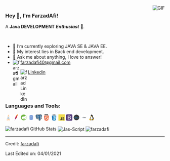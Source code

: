  <img align="right" style="display: block;margin-left: auto;margin-right: auto;"  alt="GIF" src="https://i.pinimg.com/originals/e4/26/70/e426702edf874b181aced1e2fa5c6cde.gif" />

<h3 title="hehehe"> Hey 👋, I'm FarzadAfi!</h3>


A **Java DEVELOPMENT** ***Enthusiast*** 🚀.


 
<br>

 

- 🌱 I’m currently exploring JAVA SE & JAVA EE.
- 🤔 My interest lies in Back end development.
- 💬 Ask me about anything, I love to answer!
- <a href="">farzadafi40@gmail.com
  <img align="left" alt="farzad gmail" target="_blank" width="24px" src="https://logos-world.net/wp-content/uploads/2020/11/Gmail-Logo-2013-2020.png" />
</a>

- <a target="_blank" href="https://ir.linkedin.com/in/farzad-afshar-018ab1168?trk=people-guest_people_search-card">Linkedin
  <img align="left" alt="farzad LinkedIn" width="24px" src="https://cdn2.hubspot.net/hubfs/521324/App-Icon-1200x1200-linkedin-2.png" />
</a>


<br>
<br>
<br>
<h3> Languages and Tools:</h3>


<code><img height="20" src="https://github.com/github/explore/blob/main/topics/java/java.png?raw=true"></code>
<code><img height="20" src="https://github.com/github/explore/blob/main/topics/maven/maven.png?raw=true"></code>
<code><img height="20" src="https://github.com/github/explore/blob/main/topics/spring-boot/spring-boot.png?raw=true"></code>
<code><img height="20" src="https://github.com/github/explore/blob/main/topics/sql/sql.png?raw=true"></code>
<code><img height="20" src="https://github.com/github/explore/blob/main/topics/postgresql/postgresql.png?raw=true"></code>
<code><img height="20" src="https://github.com/github/explore/blob/main/topics/html/html.png?raw=true"></code>
<code><img height="20" src="https://github.com/github/explore/blob/main/topics/css/css.png?raw=true"></code>
<code><img height="20" src="https://github.com/github/explore/blob/main/topics/javascript/javascript.png?raw=true"></code>
<code><img height="20" src="https://github.com/github/explore/blob/main/topics/bootstrap/bootstrap.png?raw=true"></code>
<code><img height="20" src="https://github.com/github/explore/blob/main/topics/ajax/ajax.png?raw=true"></code>
<code><img height="20" src="https://github.com/github/explore/blob/main/topics/jquery/jquery.png?raw=true"></code>
<code><img height="20" src="https://github.com/github/explore/blob/main/topics/linux/linux.png?raw=true"></code>



<img src="https://github-readme-stats.vercel.app/api?username=farzadafi&show_icons=true&hide_border=true&count_private=true&theme=shades-of-purple&icon_color=fad000" alt="farzadafi GitHub Stats">
<img align="center" src="https://github-readme-streak-stats.herokuapp.com/?user=farzadafi&count_private=true&theme=radical" alt="Jas-Script" />
<img align="center" width=1000 src="https://github-readme-stats.vercel.app/api/top-langs/?username=farzadafi&private_count=true&theme=radical" alt="farzadafi" />


----
Credit: [farzadafi](https://github.com/farzadafi)

Last Edited on: 04/01/2021
